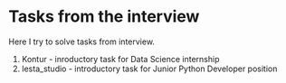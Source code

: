 <h1> Tasks from the interview</h1>


Here I try to solve tasks from interview.
<ol>
<li>Kontur - inroductory task for Data Science internship</li>
<li>lesta_studio - introductory task for Junior Python Developer position</li>
</ol>

